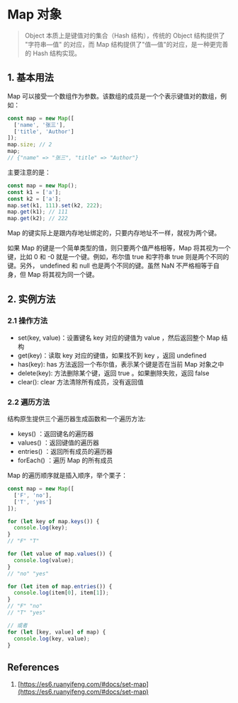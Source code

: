 # Map 对象

> Object 本质上是键值对的集合（Hash 结构），传统的 Object 结构提供了 "字符串—值" 的对应，而 Map 结构提供了"值—值"的对应，是一种更完善的 Hash 结构实现。

## 1. 基本用法

Map 可以接受一个数组作为参数。该数组的成员是一个个表示键值对的数组，例如：

```js
const map = new Map([
  ['name', '张三'],
  ['title', 'Author']
]);
map.size; // 2
map;
// {"name" => "张三", "title" => "Author"}
```

主要注意的是：

```js
const map = new Map();
const k1 = ['a'];
const k2 = ['a'];
map.set(k1, 111).set(k2, 222);
map.get(k1); // 111
map.get(k2); // 222
```

Map 的键实际上是跟内存地址绑定的，只要内存地址不一样，就视为两个键。

如果 Map 的键是一个简单类型的值，则只要两个值严格相等，Map 将其视为一个键，比如 0 和 -0 就是一个键。例如，布尔值 true 和字符串 true 则是两个不同的键。另外， undefined 和 null 也是两个不同的键。虽然 NaN 不严格相等于自身，但 Map 将其视为同一个键。

## 2. 实例方法

### 2.1 操作方法

- set(key, value)：设置键名 key 对应的键值为 value ，然后返回整个 Map 结构
- get(key)：读取 key 对应的键值，如果找不到 key ，返回 undefined
- has(key): has 方法返回一个布尔值，表示某个键是否在当前 Map 对象之中
- delete(key): 方法删除某个键，返回 true 。如果删除失败，返回 false
- clear(): clear 方法清除所有成员，没有返回值

### 2.2 遍历方法

结构原生提供三个遍历器生成函数和一个遍历方法:

- keys() ：返回键名的遍历器
- values() ：返回键值的遍历器
- entries() ：返回所有成员的遍历器
- forEach() ：遍历 Map 的所有成员

Map 的遍历顺序就是插入顺序，举个栗子：

```javascript
const map = new Map([
  ['F', 'no'],
  ['T', 'yes']
]);

for (let key of map.keys()) {
  console.log(key);
}
// "F" "T"

for (let value of map.values()) {
  console.log(value);
}
// "no" "yes"

for (let item of map.entries()) {
  console.log(item[0], item[1]);
}
// "F" "no"
// "T" "yes"

// 或者
for (let [key, value] of map) {
  console.log(key, value);
}
```

## References

1. [https://es6.ruanyifeng.com/#docs/set-map](https://es6.ruanyifeng.com/#docs/set-map)

